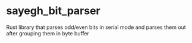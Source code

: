 # sayegh_bit_parser
Rust library that parses odd/even bits in serial mode and parses them out after grouping them in byte buffer 
